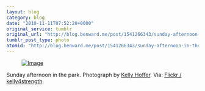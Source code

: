 ```yaml
---
layout: blog
category: blog
date: "2010-11-11T07:52:20+0000"
original_service: tumblr
original_url: "http://blog.benward.me/post/1541266343/sunday-afternoon-in-the-park-photograph-by-kelly"
tumblr_post_type: photo
atomid: "http://blog.benward.me/post/1541266343/sunday-afternoon-in-the-park-photograph-by-kelly"
---
```

<figure class="photo">
  <a href="http://www.flickr.com/photos/kelly4strength/5165582489/"><img src="http://benward.me/res/tumblr/media/1541266343/0.jpg" alt="Image"></a>
</figure>

Sunday afternoon in the park. Photograph by <a href="http://www.flickr.com/photos/kelly4strength/5165582489/">Kelly Hoffer</a>.
Via: [Flickr &#x2F; kelly4strength](http://www.flickr.com/photos/kelly4strength/5165582489/).